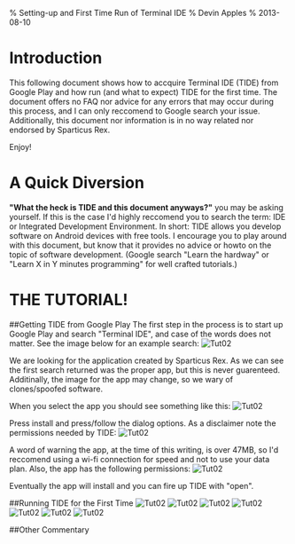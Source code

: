 % Setting-up and First Time Run of Terminal IDE
% Devin Apples
% 2013-08-10

Introduction
============
This following document shows how to accquire Terminal IDE (TIDE) from Google Play and how run (and what to expect) TIDE for the first time.
The document offers no FAQ nor advice for any errors that may occur during this process, and I can only reccomend to Google search your issue.
Additionally, this document nor information is in no way related nor endorsed by Sparticus Rex.

Enjoy! 

A Quick Diversion
=================
**"What the heck is TIDE and this document anyways?"** you may be asking yourself.
If this is the case I'd highly reccomend you to search the term: IDE or Integrated Development Environment.
In short: TIDE allows you develop software on Android devices with free tools.
I encourage you to play around with this document, but know that it provides no advice or howto on the topic of software development.
(Google search "Learn <enter languge> the hardway" or "Learn X in Y minutes programming" for well crafted tutorials.)

THE TUTORIAL!
=============
##Getting TIDE from Google Play 
The first step in the process is to start up Google Play and search "Terminal IDE", and case of the words does not matter.
See the image below for an example search:
![Tut02](./01_SearchTIDE.png "Subtext")

We are looking for the application created by Sparticus Rex.
As we can see the first search returned was the proper app, but this is never guarenteed.
Additinally, the image for the app may change, so we wary of clones/spoofed software.

When you select the app you should see something like this:
![Tut02](./02_AppPreInstall.png "Subtext")

Press install and press/follow the dialog options. As a disclaimer note the permissions needed by TIDE:
![Tut02](./03_AppPermissions.png "Subtext")

A word of warning the app, at the time of this writing, is over 47MB, so I'd reccomend using a wi-fi connection for speed and not to use your data plan.
Also, the app has the following permissions:
![Tut02](./04_AppInstalled.png "Subtext")

Eventually the app will install and you can fire up TIDE with "open".

##Running TIDE for the First Time
![Tut02](./05_TIDEFirstScreen.png "Subtext")
![Tut02](./06_TIDEMissingSystem.png "Subtext")
![Tut02](./07_TIDESystemInstallFirst.png "Subtext")
![Tut02](./08_TIDESystemDownload.png "Subtext")
![Tut02](./09_TIDESystemInstalling.png "Subtext")
![Tut02](./10_TIDESystemInstalledLast.png "Subtext")
![Tut02](./11_TIDERunning.png "Subtext")

##Other Commentary
